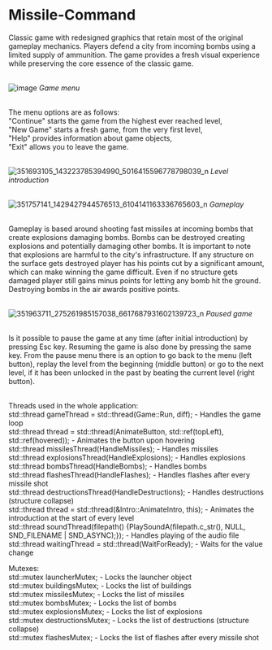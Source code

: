 # Missile-Command
Classic game with redesigned graphics that retain most of the original gameplay mechanics. Players defend a city from incoming bombs using a limited supply of ammunition. The game provides a fresh visual experience while preserving the core essence of the classic game.
<br><br>

![image](https://github.com/GottaWorkM8/Missile-Command/assets/74871534/c14f9496-e4c9-40e6-bf9e-6ef5c40d8ce2)
*Game menu*
<br><br>

The menu options are as follows: <br> 
"Continue" starts the game from the highest ever reached level, <br> 
"New Game" starts a fresh game, from the very first level, <br> 
"Help" provides information about game objects, <br> 
"Exit" allows you to leave the game. 
<br><br> 

![351693105_143223785394990_5016415596778798039_n](https://github.com/GottaWorkM8/Missile-Command/assets/74871534/08e7152f-3951-4048-bd6c-5e46d492994e)
*Level introduction*
<br><br>

![351757141_1429427944576513_6104141163336765603_n](https://github.com/GottaWorkM8/Missile-Command/assets/74871534/6cbafe52-6fab-419b-9646-96d14c134ab1)
*Gameplay*
<br><br>

Gameplay is based around shooting fast missiles at incoming bombs that create explosions damaging bombs. Bombs can be destroyed creating explosions and potentially damaging other bombs.
It is important to note that explosions are harmful to the city's infrastructure. If any structure on the surface gets destroyed player has his points cut by a significant amount, 
which can make winning the game difficult. Even if no structure gets damaged player still gains minus points for letting any bomb hit the ground. Destroying bombs in the air awards positive points.
<br><br>

![351963711_275261985157038_6617687931602139723_n](https://github.com/GottaWorkM8/Missile-Command/assets/74871534/b6768de6-0c58-4b45-be70-32b2445f6cb3)
*Paused game*
<br><br>

Is it possible to pause the game at any time (after initial introduction) by pressing Esc key. Resuming the game is also done by pressing the same key. From the pause menu there is an option to go back to the menu (left button), replay the level from the beginning (middle button) or go to the next level, if it has been unlocked in the past by beating the current level (right button).
<br><br>

Threads used in the whole application: <br>
std::thread gameThread = std::thread(Game::Run, diff); - Handles the game loop <br>
std::thread thread = std::thread(AnimateButton, std::ref(topLeft), std::ref(hovered)); - Animates the button upon hovering <br>
std::thread missilesThread(HandleMissiles); - Handles missiles <br>
std::thread explosionsThread(HandleExplosions); - Handles explosions <br>
std::thread bombsThread(HandleBombs); - Handles bombs <br>
std::thread flashesThread(HandleFlashes); - Handles flashes after every missile shot <br>
std::thread destructionsThread(HandleDestructions); - Handles destructions (structure collapse) <br>
std::thread thread = std::thread(&Intro::AnimateIntro, this); - Animates the introduction at the start of every level <br>
std::thread soundThread(filepath() {PlaySoundA(filepath.c_str(), NULL, SND_FILENAME | SND_ASYNC);}); - Handles playing of the audio file <br>
std::thread waitingThread = std::thread(WaitForReady); - Waits for the value change <br>

Mutexes: <br>
std::mutex launcherMutex; - Locks the launcher object <br> 
std::mutex buildingsMutex; - Locks the list of buildings <br>
std::mutex missilesMutex; - Locks the list of missiles <br>
std::mutex bombsMutex; - Locks the list of bombs <br>
std::mutex explosionsMutex; - Locks the list of explosions <br>
std::mutex destructionsMutex; - Locks the list of destructions (structure collapse) <br>
std::mutex flashesMutex; - Locks the list of flashes after every missile shot <br>
